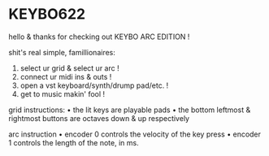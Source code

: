 # KEYBO622
hello & thanks for checking out KEYBO ARC EDITION !

shit's real simple, famillionaires:

1. select ur grid & select ur arc !
2. connect ur midi ins & outs !
3. open a vst keyboard/synth/drump pad/etc. !
4. get to music makin' fool !

grid instructions:
• the lit keys are playable pads
• the bottom leftmost & rightmost 
  buttons are octaves down & up respectively

arc instruction
• encoder 0 controls the velocity of the key press
• encoder 1 controls the length of the note, in ms.

